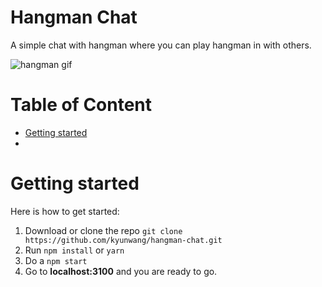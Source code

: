 # Hangman Chat
A simple chat with hangman where you can play hangman in with others.

![hangman gif](images/kev_app.gif)

# Table of Content
- [Getting started](#getting-started)
- [](#)

# Getting started
Here is how to get started:
1. Download or clone the repo `git clone https://github.com/kyunwang/hangman-chat.git`
2. Run `npm install` or `yarn`
3. Do a `npm start`
4. Go to **localhost:3100** and you are ready to go.
